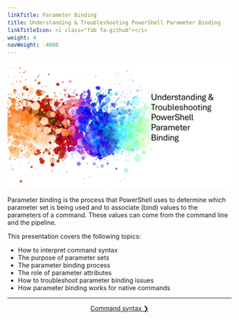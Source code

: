 ```yaml
---
linkTitle: Parameter Binding
title: Understanding & Troubleshooting PowerShell Parameter Binding
linkTitleIcon: <i class="fab fa-github"></i>
weight: 4
navWeight: -4000
---
```

<!-- markdownlint-disable MD041 -->

![Understanding & Troubleshooting PowerShell Parameter Binding][01]

Parameter binding is the process that PowerShell uses to determine which parameter set is being used
and to associate (bind) values to the parameters of a command. These values can come from the
command line and the pipeline.

This presentation covers the following topics:

- How to interpret command syntax
- The purpose of parameter sets
- The parameter binding process
- The role of parameter attributes
- How to troubleshoot parameter binding issues
- How parameter binding works for native commands

---
<div style="text-align:center;" >
<a href='./slide2'>Command syntax ❯</a>
</div>

<!-- link references -->
[01]: parameter-binding.png

